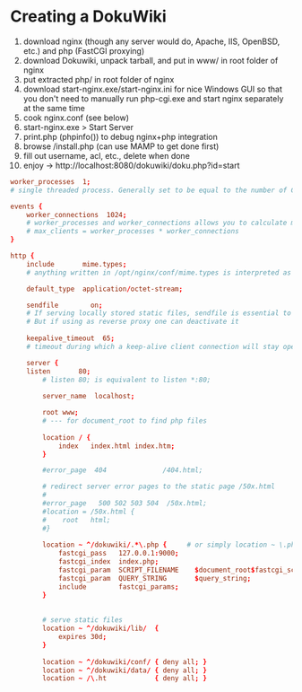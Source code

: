# Creating a DokuWiki

1. download nginx (though any server would do, Apache, IIS, OpenBSD, etc.) and php (FastCGI proxying)
2. download Dokuwiki, unpack tarball, and put in www/ in root folder of nginx
3. put extracted php/ in root folder of nginx
4. download start-nginx.exe/start-nginx.ini for nice Windows GUI so that you don't need to manually run php-cgi.exe and start nginx separately at the same time
5. cook nginx.conf (see below)
6. start-nginx.exe > Start Server
7. print.php (phpinfo()) to debug nginx+php integration
8. browse /install.php (can use MAMP to get done first)
9. fill out username, acl, etc., delete when done
10. enjoy -> http://localhost:8080/dokuwiki/doku.php?id=start


```conf
worker_processes  1;
# single threaded process. Generally set to be equal to the number of CPUs or cores.

events {
    worker_connections  1024;
    # worker_processes and worker_connections allows you to calculate maxclients value: 
    # max_clients = worker_processes * worker_connections
}

http {
    include       mime.types;
    # anything written in /opt/nginx/conf/mime.types is interpreted as if written inside the http { } block

    default_type  application/octet-stream;

    sendfile        on;
    # If serving locally stored static files, sendfile is essential to speed up the server,
    # But if using as reverse proxy one can deactivate it
    
    keepalive_timeout  65;
    # timeout during which a keep-alive client connection will stay open.

    server {
	listen       80;
        # listen 80; is equivalent to listen *:80;
        
        server_name  localhost;

        root www;
		# --- for document_root to find php files
		
		location / {
			index   index.html index.htm;
        }

        #error_page  404              /404.html;

        # redirect server error pages to the static page /50x.html
        #
        #error_page   500 502 503 504  /50x.html;
        #location = /50x.html {
        #    root   html;
        #}
		
		location ~ ^/dokuwiki/.*\.php {     # or simply location ~ \.php to match all
			fastcgi_pass   127.0.0.1:9000;
			fastcgi_index  index.php;
			fastcgi_param  SCRIPT_FILENAME    $document_root$fastcgi_script_name;
			fastcgi_param  QUERY_STRING       $query_string;
			include        fastcgi_params;
		}
		
		
		# serve static files
		location ~ ^/dokuwiki/lib/  {	
			expires 30d;
		}
		
		location ~ ^/dokuwiki/conf/ { deny all; }
		location ~ ^/dokuwiki/data/ { deny all; }
		location ~ /\.ht            { deny all; }
        
```
